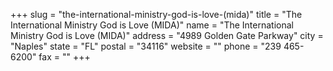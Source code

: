 +++
slug = "the-international-ministry-god-is-love-(mida)"
title = "The International Ministry God is Love (MIDA)"
name = "The International Ministry God is Love (MIDA)"
address = "4989 Golden Gate Parkway"
city = "Naples"
state = "FL"
postal = "34116"
website = ""
phone = "239 465-6200"
fax = ""
+++
